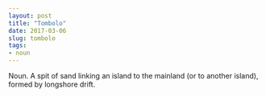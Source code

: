 ```yaml
---
layout: post
title: "Tombolo"
date: 2017-03-06
slug: tombolo
tags:
- noun
---
```


Noun. A spit of sand linking an island to the mainland (or to another island), formed by longshore drift.
